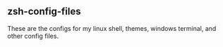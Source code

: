 ## zsh-config-files

These are the configs for my linux shell, themes, windows terminal, and other config files.
